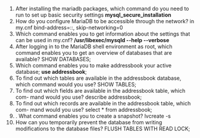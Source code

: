 
1. After installing the mariadb packages, which command do you need to run to
	set up basic security settings
	**mysql_secure_installation**
2. How do you configure MariaDB to be accessible through the network?
	in my.cnf bind-address=::, skip-networking=0
3. Which command enables you to get information about the settings that can be
	used in my.cnf?
	**/usr/libexec/mysqld --help --verbose**
4. After logging in to the MariaDB shell environment as root, which command
	enables you to get an overview of databases that are available?
	SHOW DATABASES;
5. Which command enables you to make addressbook your active database;
	**use addressbook**;
6. To find out which tables are available in the addressbook database, which
	command would you use?
	SHOW TABLES;
7. To find out which fields are available in the addressbook table, which com-
	mand would you use?
	describe addressbook;
8. To find out which records are available in the addressbook table, which com-
	mand would you use?
	select \* from addressbook;
9. . What command enables you to create a snapshot?
	lvcreate -s 
10. How can you temporarily prevent the database from writing modifications to
	the database files?
	FLUSH TABLES WITH READ LOCK;